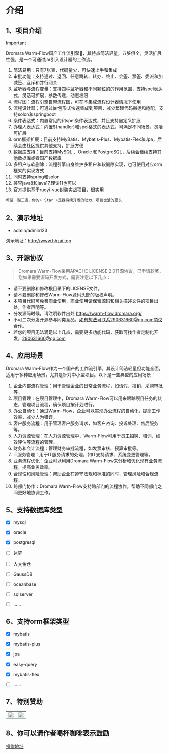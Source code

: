 # 介绍
## 1、项目介绍
> [!IMPORTANT]
> Dromara Warm-Flow国产工作流引擎🎉，其特点简洁轻量，五脏俱全，灵活扩展性强，是一个可通过jar引入设计器的工作流。

1. 简洁易用：只有7张表，代码量少，可快速上手和集成
2. 审批功能：支持通过、退回、任意跳转、转办、终止、会签、票签、委派和加减签、互斥和并行网关
3. 监听器与流程变量：支持四种监听器和不同颗粒的的作用范围，支持spel表达式，灵活可扩展，参数传递，动态权限
4. 流程图：流程引擎自带流程图，可在不集成流程设计器情况下使用
5. 流程设计器：可通过jar包形式快速集成到项目，减少繁琐代码搬运和适配，支持solon和springboot
6. 条件表达式：内置常见的和spel条件表达式，并且支持自定义扩展
7. 办理人表达式：内置${handler}和spel格式的表达式，可满足不同场景，灵活可扩展
8. orm框架扩展：目前支持MyBatis、Mybatis-Plus、Mybatis-Flex和Jpa，后续会由社区提供其他支持，扩展方便
9. 数据库支持：目前支持MySQL 、Oracle 和PostgreSQL，后续会继续支持其他数据库或者国产数据库
10. 多租户与软删除：流程引擎自身维护多租户和软删除实现，也可使用对应orm框架的实现方式
11. 同时支持spring和solon
12. 兼容java8和java17,理论11也可以
13. 官方提供基于ruoyi-vue封装实战项目，很实用

```shell
希望一键三连，你的⭐️ Star ⭐️是我持续开发的动力，项目也活的更长
```
## 2、演示地址

- admin/admin123

演示地址：http://www.hhzai.top

## 3、开源协议
> Dromara Warm-Flow采用APACHE LICENSE 2.0开源协议，已申请软著，您如果需要源码开发方式，需要注意以下几点：

- 请不要删除和修改根目录下的LICENSE文件。
- 请不要删除和修改Warm-Flow源码头部的版权声明。
- 本项目代码可免费商业使用，商业使用请保留源码和相关描述文件的项目出处，作者声明等。
- 分发源码时候，请注明软件出处 https://warm-flow.dromara.org/
- 不可二次分发开源参与同类竞品，如有想法可联系290631660@qq.com商议合作。
- 若您的项目无法满足以上几点，需要更多功能代码，获取可找作者定制化开发，290631660@qq.com


## 4、应用场景

Dromara Warm-Flow作为一个国产的工作流引擎，其设计简洁轻量但功能全面，适用于多种应用场景，尤其是针对中小型项目。以下是一些典型的应用场景：

1. 企业内部流程管理：用于管理企业的日常业务流程，如请假、报销、采购审批等。
2. 项目管理：在项目管理中，Dromara Warm-Flow可以用来跟踪项目任务的状态，管理项目流程，确保项目按计划进行。
3. 办公自动化：通过Warm-Flow，企业可以实现办公流程的自动化，提高工作效率，减少人为错误。
4. 客户服务流程：用于管理客户服务请求，如客户咨询、投诉处理、售后服务等。
5. 人力资源管理：在人力资源管理中，Warm-Flow可用于员工招聘、培训、绩效评估等流程的管理。
6. 财务和会计流程：管理财务审批流程，如发票审核、预算审批等。
7. IT服务管理：用于IT服务请求的处理，如IT支持请求、系统变更管理等。
8. 业务流程优化：企业可以利用Dromara Warm-Flow来分析和优化现有业务流程，提高业务效率。
9. 合规性和风险管理：帮助企业在遵守法规和标准的同时，管理风险和合规流程。
10. 跨部门协作：Dromara Warm-Flow支持跨部门的流程协作，帮助不同部门之间更好地协调工作。


## 5、支持数据库类型
* [x] mysql
* [x] oracle
* [x] postgresql
* [ ] 达梦
* [ ] 人大金仓
* [ ] GaussDB
* [ ] oceanbase
* [ ] sqlserver
* [ ] ......


## 6、支持orm框架类型
* [x] mybatis
* [x] mybatis-plus
* [x] jpa
* [x] easy-query
* [x] mybatis-flex
* [ ] ......



## 7、特别赞助
<table>
    <tbody>
        <tr>
            <td style="width: 50%"><img src="/ggw/MaxKey.png"/></td>
            <td style="width: 50%"><img src="/ggw/WarmFlow.png"/></td>
        </tr>
    </tbody>
</table>

<style scoped>
td {
  width: 50%;
}
</style>

## 8、你可以请作者喝杯咖啡表示鼓励
[捐赠地址](./support.md)

